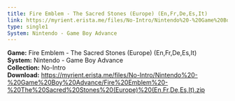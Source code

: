 ```yaml
---
title: Fire Emblem - The Sacred Stones (Europe) (En,Fr,De,Es,It)
link: https://myrient.erista.me/files/No-Intro/Nintendo%20-%20Game%20Boy%20Advance/Fire%20Emblem%20-%20The%20Sacred%20Stones%20(Europe)%20(En,Fr,De,Es,It).zip
type: single1
System: Nintendo - Game Boy Advance
---
```

<b>Game:</b> Fire Emblem - The Sacred Stones (Europe) (En,Fr,De,Es,It)<br>
<b>System:</b> Nintendo - Game Boy Advance<br>
<b>Collection:</b> No-Intro<br>
<b>Download:</b> https://myrient.erista.me/files/No-Intro/Nintendo%20-%20Game%20Boy%20Advance/Fire%20Emblem%20-%20The%20Sacred%20Stones%20(Europe)%20(En,Fr,De,Es,It).zip
